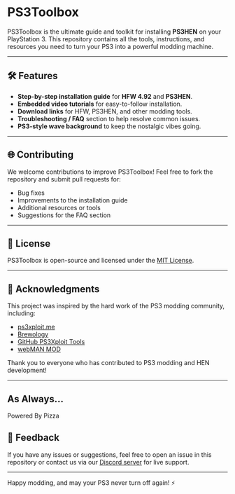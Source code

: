 # PS3Toolbox

PS3Toolbox is the ultimate guide and toolkit for installing **PS3HEN** on your PlayStation 3. This repository contains all the tools, instructions, and resources you need to turn your PS3 into a powerful modding machine.

---

## 🛠️ Features

- **Step-by-step installation guide** for **HFW 4.92** and **PS3HEN**.
- **Embedded video tutorials** for easy-to-follow installation.
- **Download links** for HFW, PS3HEN, and other modding tools.
- **Troubleshooting / FAQ** section to help resolve common issues.
- **PS3-style wave background** to keep the nostalgic vibes going.

---

## 🌐 Contributing

We welcome contributions to improve PS3Toolbox! Feel free to fork the repository and submit pull requests for:

- Bug fixes
- Improvements to the installation guide
- Additional resources or tools
- Suggestions for the FAQ section

---

## 📄 License

PS3Toolbox is open-source and licensed under the [MIT License](LICENSE).

---

## 👾 Acknowledgments

This project was inspired by the hard work of the PS3 modding community, including:

- [ps3xploit.me](http://ps3xploit.me/)
- [Brewology](https://store.brewology.com/)
- [GitHub PS3Xploit Tools](https://github.com/ps3xploit/PS3Xploit-Tools)
- [webMAN MOD](https://github.com/aldostools/webMAN-MOD)

Thank you to everyone who has contributed to PS3 modding and HEN development!

---

## As Always...
Powered By Pizza

## 💬 Feedback

If you have any issues or suggestions, feel free to open an issue in this repository or contact us via our [Discord server](#) for live support.

---

Happy modding, and may your PS3 never turn off again! ⚡
